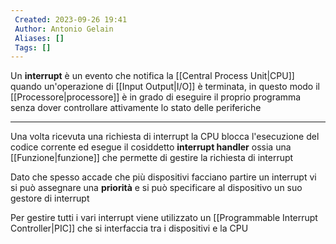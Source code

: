 ```yaml
---
 Created: 2023-09-26 19:41
 Author: Antonio Gelain
 Aliases: []
 Tags: []
---
```


Un **interrupt** è un evento che notifica la [[Central Process Unit|CPU]] quando un'operazione di [[Input Output|I/O]] è terminata, in questo modo il [[Processore|processore]] è in grado di eseguire il proprio programma senza dover controllare attivamente lo stato delle periferiche

---

Una volta ricevuta una richiesta di interrupt la CPU blocca l'esecuzione del codice corrente ed esegue il cosiddetto **interrupt handler** ossia una [[Funzione|funzione]] che permette di gestire la richiesta di interrupt

Dato che spesso accade che più dispositivi facciano partire un interrupt vi si può assegnare una **priorità** e si può specificare al dispositivo un suo gestore di interrupt

Per gestire tutti i vari interrupt viene utilizzato un [[Programmable Interrupt Controller|PIC]] che si interfaccia tra i dispositivi e la CPU